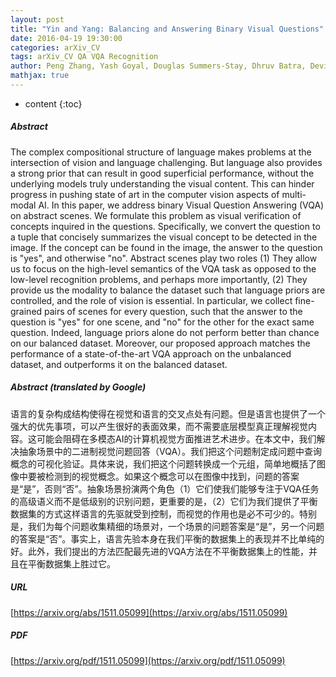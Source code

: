```yaml
---
layout: post
title: "Yin and Yang: Balancing and Answering Binary Visual Questions"
date: 2016-04-19 19:30:00
categories: arXiv_CV
tags: arXiv_CV QA VQA Recognition
author: Peng Zhang, Yash Goyal, Douglas Summers-Stay, Dhruv Batra, Devi Parikh
mathjax: true
---
```


* content
{:toc}

##### Abstract
The complex compositional structure of language makes problems at the intersection of vision and language challenging. But language also provides a strong prior that can result in good superficial performance, without the underlying models truly understanding the visual content. This can hinder progress in pushing state of art in the computer vision aspects of multi-modal AI. In this paper, we address binary Visual Question Answering (VQA) on abstract scenes. We formulate this problem as visual verification of concepts inquired in the questions. Specifically, we convert the question to a tuple that concisely summarizes the visual concept to be detected in the image. If the concept can be found in the image, the answer to the question is "yes", and otherwise "no". Abstract scenes play two roles (1) They allow us to focus on the high-level semantics of the VQA task as opposed to the low-level recognition problems, and perhaps more importantly, (2) They provide us the modality to balance the dataset such that language priors are controlled, and the role of vision is essential. In particular, we collect fine-grained pairs of scenes for every question, such that the answer to the question is "yes" for one scene, and "no" for the other for the exact same question. Indeed, language priors alone do not perform better than chance on our balanced dataset. Moreover, our proposed approach matches the performance of a state-of-the-art VQA approach on the unbalanced dataset, and outperforms it on the balanced dataset.

##### Abstract (translated by Google)
语言的复杂构成结构使得在视觉和语言的交叉点处有问题。但是语言也提供了一个强大的优先事项，可以产生很好的表面效果，而不需要底层模型真正理解视觉内容。这可能会阻碍在多模态AI的计算机视觉方面推进艺术进步。在本文中，我们解决抽象场景中的二进制视觉问题回答（VQA）。我们把这个问题制定成问题中查询概念的可视化验证。具体来说，我们把这个问题转换成一个元组，简单地概括了图像中要被检测到的视觉概念。如果这个概念可以在图像中找到，问题的答案是“是”，否则“否”。抽象场景扮演两个角色（1）它们使我们能够专注于VQA任务的高级语义而不是低级别的识别问题，更重要的是，（2）它们为我们提供了平衡数据集的方式这样语言的先驱就受到控制，而视觉的作用也是必不可少的。特别是，我们为每个问题收集精细的场景对，一个场景的问题答案是“是”，另一个问题的答案是“否”。事实上，语言先验本身在我们平衡的数据集上的表现并不比单纯的好。此外，我们提出的方法匹配最先进的VQA方法在不平衡数据集上的性能，并且在平衡数据集上胜过它。

##### URL
[https://arxiv.org/abs/1511.05099](https://arxiv.org/abs/1511.05099)

##### PDF
[https://arxiv.org/pdf/1511.05099](https://arxiv.org/pdf/1511.05099)

